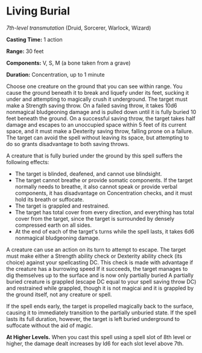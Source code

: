 # Living Burial
*7th-level transmutation* (Druid, Sorcerer, Warlock, Wizard)

**Casting Time:** 1 action

**Range:** 30 feet

**Components:** V, S, M (a bone taken from a grave)

**Duration:** Concentration, up to 1 minute

Choose one creature on the ground that you can see within range. You cause the ground beneath it to break and liquefy under its feet, sucking it under and attempting to magically crush it underground. The target must make a Strength saving throw. On a failed saving throw, it takes 10d6 nonmagical bludgeoning damage and is pulled down until it is fully buried 10 feet beneath the ground. On a successful saving throw, the target takes half damage and escapes to an unoccupied space within 5 feet of its current space, and it must make a Dexterity saving throw, falling prone on a failure. The target can avoid the spell without leaving its space, but attempting to do so grants disadvantage to both saving throws.

A creature that is fully buried under the ground by this spell suffers the following effects:
* The target is blinded, deafened, and cannot use blindsight.
* The target cannot breathe or provide somatic components. If the target normally needs to breathe, it also cannot speak or provide verbal components, it has disadvantage on Concentration checks, and it must hold its breath or suffocate.
* The target is grappled and restrained.
* The target has total cover from every direction, and everything has total cover from the target, since the target is surrounded by densely compressed earth on all sides.
* At the end of each of the target's turns while the spell lasts, it takes 6d6 nonmagical bludgeoning damage.

A creature can use an action on its turn to attempt to escape. The target must make either a Strength ability check or Dexterity ability check (its choice) against your spellcasting DC. This check is made with advantage if the creature has a burrowing speed If it succeeds, the target manages to dig themselves up to the surface and is now only partially buried A partially buried creature is grappled (escape DC equal to your spell saving throw DC) and restrained while grappled, though it is not magicai and it is grappled by the ground itself, not any creature or spell.

If the spell ends early, the target is propelled magically back to the surface, causing it to immediately transition to the partially unburied state. If the spell lasts its full duration, however, the target is left buried underground to suffocate without the aid of magic.

**At Higher Levels.** When you cast this spell using a spell slot of 8th level or higher, the damage dealt increases by ld6 for each slot level above 7th.
